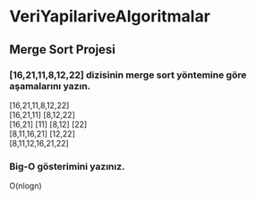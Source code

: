 # VeriYapilariveAlgoritmalar
## Merge Sort Projesi
### [16,21,11,8,12,22] dizisinin merge sort yöntemine göre aşamalarını yazın.
[16,21,11,8,12,22]  
[16,21,11] [8,12,22]  
[16,21] [11] [8,12] [22]  
[8,11,16,21] [12,22]  
[8,11,12,16,21,22]
  
  
### Big-O gösterimini yazınız.
O(nlogn)

